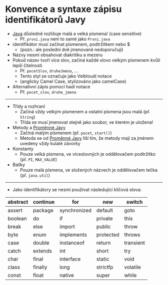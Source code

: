 # Konvence a syntaxe zápisu identifikátorů Javy

- [Java](Java.md) důsledně rozlišuje malá a velká písmena! (case sensitive)
	- Př. `prvni.java` není to samé jako `Prvni.java`
- identifikátor musí začínat písmenem, podtržítkem nebo $
	- (pozn.: ale poslední dvě jmenované nedoporučuji)
- Názvy nesmí obsahovat diakritiku a mezeru
- Pokud název tvoří více slov, začíná každé slovo velkým písmenem kvůli lepší čitelnosti
	- Př. `pocetSlov`, `druheJmeno`, ...
	- Tento styl se označuje jako Velbloudí notace
	- (anglicky Camel Case, stylizováno jako camelCase)
- Alternativní zápis pomocí hadí notace
	- Př. `pocet_slov`, `druhe_jmeno`

***

- Třídy a rozhraní
	- Začíná vždy velkým písmenem a ostatní písmena jsou malá (př. `String`)
	- Třída se musí jmenovat stejně jako soubor, ve kterém je uložena!
- Metody a [Proměnné Javy](Proměnné%20Javy.md)
	- Začíná malým písmenem (př. `pocet`, `start()`)
	- Metoda se od [Proměnné Javy](Proměnné%20Javy.md) liší tím, že metody mají za jménem uvedeny vždy kulaté závorky
- Konstanty
	- Pouze velká písmena, ve víceslovných je oddělovačem podtržítko (př. `PI`, `MAX_VALUE`)
- Balíky
	- Pouze malá písmena, ve složených názvech je oddělovačem tečka (př.
`java.util`)

***

- Jako identifikátory se nesmí používat následující klíčová slova:

| abstract | continue | for          | new       | switch    |
| -------- | -------- | ------------ | --------- | --------- |
| assert   | package  | synchronized | default   | goto      |
| boolean  | do       | if           | private   | this      |
| break    | else     | import       | public    | throw     |
| byte     | enum     | implements   | protected | throws    |
| case     | double   | instanceof   | return    | transient |
| catch    | extends  | int          | short     | try       |
| char     | final    | interface    | static    | void      |
| class    | finally  | long         | strictfp  | volatile  |
| const    | float    | native       | super     | while     |